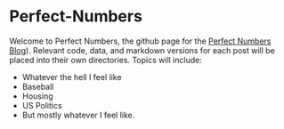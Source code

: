 # Perfect-Numbers
Welcome to Perfect Numbers, the github page for the [Perfect Numbers Blog](https://perfectnumbers.substack.com/)). Relevant code, data, and markdown versions for each post will be placed into their own directories. Topics will include:
- Whatever the hell I feel like
- Baseball
- Housing
- US Politics
- But mostly whatever I feel like.

